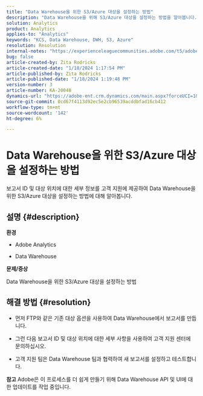 ```yaml
---
title: "Data Warehouse을 위한 S3/Azure 대상을 설정하는 방법"
description: "Data Warehouse을 위해 S3/Azure 대상을 설정하는 방법을 알아봅니다."
solution: Analytics
product: Analytics
applies-to: "Analytics"
keywords: "KCS, Data Warehouse, DWH, S3, Azure"
resolution: Resolution
internal-notes: "https://experienceleaguecommunities.adobe.com/t5/adobe-analytics-ideas/amazon-s3-support-for-data-warehouse/idi-p/341037  Azure example: https://jira.corp.adobe.com/browse/AN-259530  S3 example: https://jira.corp.adobe.com/browse/AN-294769"
bug: false
article-created-by: Zita Rodricks
article-created-date: "1/18/2024 1:17:54 PM"
article-published-by: Zita Rodricks
article-published-date: "1/18/2024 1:19:48 PM"
version-number: 3
article-number: KA-20048
dynamics-url: "https://adobe-ent.crm.dynamics.com/main.aspx?forceUCI=1&pagetype=entityrecord&etn=knowledgearticle&id=cf6b0afa-03b6-ee11-a569-6045bd0065f9"
source-git-commit: 0cd67f4113d92ec5e2cb96539acddbfad16cb412
workflow-type: tm+mt
source-wordcount: '142'
ht-degree: 6%

---
```


# Data Warehouse을 위한 S3/Azure 대상을 설정하는 방법


보고서 ID 및 대상 위치에 대한 세부 정보를 고객 지원에 제공하여 Data Warehouse을 위한 S3/Azure 대상을 설정하는 방법에 대해 알아봅니다.

## 설명 {#description}


<b>환경</b>

- Adobe Analytics

- Data Warehouse

<b>문제/증상</b>

Data Warehouse을 위한 S3/Azure 대상을 설정하는 방법


## 해결 방법 {#resolution}


- 먼저 FTP와 같은 기존 대상 옵션을 사용하여 Data Warehouse에서 보고서를 만듭니다.

- 그런 다음 보고서 ID 및 대상 위치에 대한 세부 사항을 사용하여 고객 지원 센터에 문의하십시오.

- 고객 지원 팀은 Data Warehouse 팀과 협력하여 새 보고서를 설정하고 테스트합니다.

<b>참고</b>
Adobe은 이 프로세스를 더 쉽게 만들기 위해 Data Warehouse API 및 UI에 대한 업데이트를 작업 중입니다.
